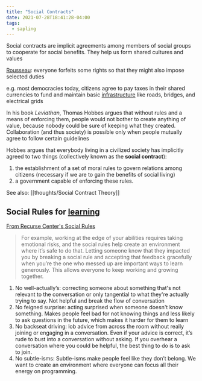 ```yaml
---
title: "Social Contracts"
date: 2021-07-28T18:41:28-04:00
tags:
  - sapling
---
```


Social contracts are implicit agreements among members of social groups to cooperate for social benefits. They help us form shared cultures and values

[Rousseau](https://plato.stanford.edu/entries/rousseau/): everyone forfeits some rights so that they might also impose selected duties

e.g. most democracies today, citizens agree to pay taxes in their shared currencies to fund and maintain basic [infrastructure](thoughts/infrastructure.md) like roads, bridges, and electrical grids

In his book _Leviathan_, Thomas Hobbes argues that without rules and a means of enforcing them, people would not bother to create anything of value, because nobody could be sure of keeping what they created. Collaboration (and thus society) is possible only when people mutually agree to follow certain guidelines

Hobbes argues that everybody living in a civilized society has implicitly agreed to two things (collectively known as the **social contract**):

1. the establishment of a set of moral rules to govern relations among citizens (necessary if we are to gain the benefits of social living)
2. a government capable of enforcing these rules.

See also: [[thoughts/Social Contract Theory]]

## Social Rules for [learning](thoughts/learning.md)

[From Recurse Center's Social Rules](https://www.recurse.com/social-rules?curius=30)

> For example, working at the edge of your abilities requires taking emotional risks, and the social rules help create an environment where it’s safe to do that. Letting someone know that they impacted you by breaking a social rule and accepting that feedback gracefully when you’re the one who messed up are important ways to learn generously. This allows everyone to keep working and growing together.

1. No well-actually’s: correcting someone about something that's not relevant to the conversation or only tangential to what they're actually trying to say. Not helpful and break the flow of conversation
2. No feigned surprise: acting surprised when someone doesn't know something. Makes people feel bad for not knowing things and less likely to ask questions in the future, which makes it harder for them to learn
3. No backseat driving: lob advice from across the room without really joining or engaging in a conversation. Even if your advice is correct, it’s rude to bust into a conversation without asking. If you overhear a conversation where you could be helpful, the best thing to do is to ask to join.
4. No subtle-isms: Subtle-isms make people feel like they don’t belong. We want to create an environment where everyone can focus all their energy on programming.
